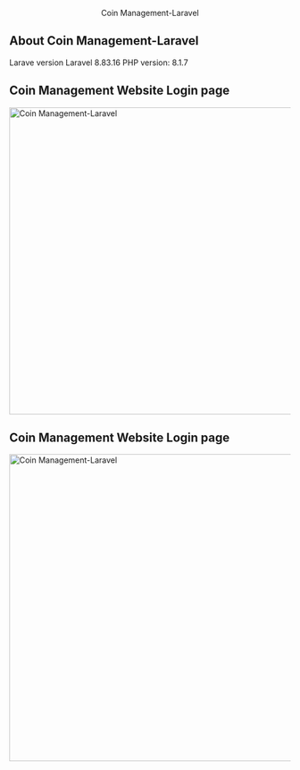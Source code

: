 <p align="center">
    Coin Management-Laravel
</p>

## About Coin Management-Laravel

Larave version Laravel 8.83.16
PHP  version: 8.1.7

## Coin Management Website Login page
 <img src="hhttps://github.com/amal-work/Laravel-coin-Management/blob/main/public/login-page.png" width="550" alt="Coin Management-Laravel"/>
 
## Coin Management Website Login page
<img src="https://github.com/amal-work/Laravel-coin-Management/blob/main/public/credit-card.png" width="550" alt="Coin Management-Laravel" />